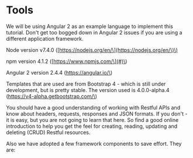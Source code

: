 # Tools

We will be using Angular 2 as an example language to implement this tutorial. Don't get too bogged down in Angular 2 issues if you are using a different application framework.

Node version v7.4.0 \([https://nodejs.org/en/\](https://nodejs.org/en/\)\)

npm version 4.1.2 \([https://www.npmjs.com/\](#)\)

Angular 2 version 2.4.4 \(https://angular.io/\)

Templates that are used are from Bootstrap 4 - which is still under development, but is pretty stable. The version used is 4.0.0-alpha.4 \(https://v4-alpha.getbootstrap.com/\)

You should have a good understanding of working with Restful APIs and know about headers, requests, responses and JSON formats. If you don't - it is easy, but you are not going to learn that here. So find a good online introduction to help you get the feel for creating, reading, updating and deleting \(CRUD\) Restful resources.

Also we have adopted a few framework components to save effort. They are:



